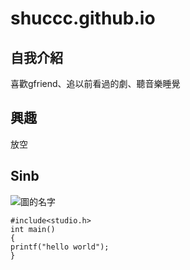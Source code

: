 # shuccc.github.io

## 自我介紹
喜歡gfriend、追以前看過的劇、聽音樂睡覺
## 興趣
放空
## Sinb
![圖的名字](https://www.woke.id/wp-content/uploads/2020/10/SinB-732x488.jpg)
```
#include<studio.h>
int main()
{
printf("hello world");
}
```
